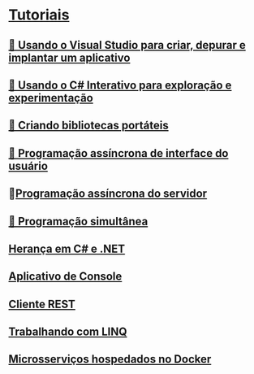 # [Tutoriais](index.md)
## [🔧 Usando o Visual Studio para criar, depurar e implantar um aplicativo](create-debug-deploy.md)
## [🔧 Usando o C# Interativo para exploração e experimentação](exploring-with-csharp-interactive.md)
## [🔧 Criando bibliotecas portáteis](creating-portable-libraries.md)
## [🔧 Programação assíncrona de interface do usuário](asynchronous-ui-programming.md)
## 🔧[Programação assíncrona do servidor](asynchronous-server-programming.md)
## [🔧 Programação simultânea](concurrent-programming.md)
## [Herança em C# e .NET](inheritance.md)
## [Aplicativo de Console](console-teleprompter.md)
## [Cliente REST](console-webapiclient.md)
## [Trabalhando com LINQ](working-with-linq.md)
## [Microsserviços hospedados no Docker](microservices.md)
   